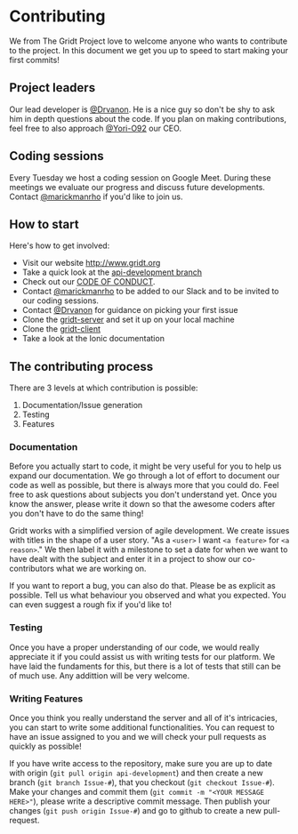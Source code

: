 # Contributing

We from The Gridt Project love to welcome anyone who wants to contribute to the project.
In this document we get you up to speed to start making your first commits!

## Project leaders
Our lead developer is [@Drvanon](https://github.com/Drvanon). He is a nice guy so don't be shy to ask him in depth questions about the code. If you plan on making contributions, feel free to also approach [@Yori-O92](https://github.com/Yori-O92) our CEO.

## Coding sessions
Every Tuesday we host a coding session on Google Meet. During these meetings we evaluate our progress and discuss future developments. Contact [@marickmanrho](https://github.com/marickmanrho) if you'd like to join us.

## How to start
Here's how to get involved:
- Visit our website http://www.gridt.org
- Take a quick look at the [api-development branch](https://github.com/GridtNetwork/gridt-client/tree/api-development)
- Check out our [CODE OF CONDUCT](./CODE_OF_CONDUCT.md).
- Contact [@marickmanrho](https://github.com/marickmanrho) to be added to our Slack and to be invited to our coding sessions.
- Contact [@Drvanon](https://github.com/Drvanon) for guidance on picking your first issue
- Clone the [gridt-server](https://github.com/GridtNetwork/gridt-server) and set it up on your local machine
- Clone the [gridt-client](https://github.com/GridtNetwork/gridt-client)
- Take a look at the Ionic documentation

## The contributing process
There are 3 levels at which contribution is possible:

1. Documentation/Issue generation
2. Testing
3. Features

### Documentation
Before you actually start to code, it might be very useful for you to help us expand our documentation. We go through a lot of effort to document our code as well as possible, but there is always more that you could do. Feel free to ask questions about subjects you don't understand yet. Once you know the answer, please write it down so that the awesome coders after you don't have to do the same thing!

Gridt works with a simplified version of agile development. We create issues with titles in the shape of a user story. "As a `<user>` I want `<a feature>` for `<a reason>`." We then label it with a milestone to set a date for when we want to have dealt with the subject and enter it in a project to show our co-contributors what we are working on.

If you want to report a bug, you can also do that. Please be as explicit as possible. Tell us what behaviour you observed and what you expected. You can even suggest a rough fix if you'd like to!

### Testing
Once you have a proper understanding of our code, we would really appreciate it if you could assist us with writing tests for our platform. We have laid the fundaments for this, but there is a lot of tests that still can be of much use. Any addittion will be very welcome.

### Writing Features
Once you think you really understand the server and all of it's intricacies, you can start to write some additional functionalities. You can request to have an issue assigned to you and we will check your pull requests as quickly as possible!

If you have write access to the repository, make sure you are up to date with origin (`git pull origin api-development`) and then create a new branch (`git branch Issue-#`), that you checkout (`git checkout Issue-#`). Make your changes and commit them (`git commit -m "<YOUR MESSAGE HERE>"`), please write a descriptive commit message. Then publish your changes (`git push origin Issue-#`) and go to github to create a new pull-request.
